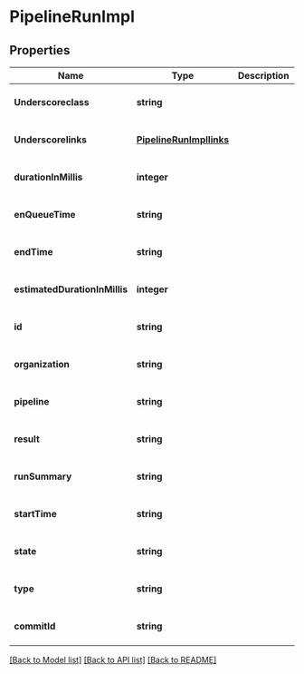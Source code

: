 # PipelineRunImpl

## Properties
Name | Type | Description | Notes
------------ | ------------- | ------------- | -------------
**Underscoreclass** | **string** |  | [optional] [default to null]
**Underscorelinks** | [**PipelineRunImpllinks**](PipelineRunImpllinks.md) |  | [optional] [default to null]
**durationInMillis** | **integer** |  | [optional] [default to null]
**enQueueTime** | **string** |  | [optional] [default to null]
**endTime** | **string** |  | [optional] [default to null]
**estimatedDurationInMillis** | **integer** |  | [optional] [default to null]
**id** | **string** |  | [optional] [default to null]
**organization** | **string** |  | [optional] [default to null]
**pipeline** | **string** |  | [optional] [default to null]
**result** | **string** |  | [optional] [default to null]
**runSummary** | **string** |  | [optional] [default to null]
**startTime** | **string** |  | [optional] [default to null]
**state** | **string** |  | [optional] [default to null]
**type** | **string** |  | [optional] [default to null]
**commitId** | **string** |  | [optional] [default to null]

[[Back to Model list]](../README.md#documentation-for-models) [[Back to API list]](../README.md#documentation-for-api-endpoints) [[Back to README]](../README.md)


